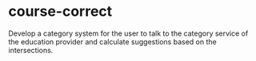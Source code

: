 # course-correct
Develop a category system for the user to talk to the category service of the education provider and calculate suggestions based on the intersections.
